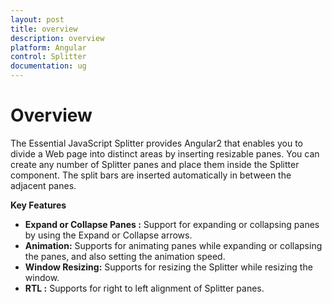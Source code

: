 ```yaml
---
layout: post
title: overview
description: overview
platform: Angular
control: Splitter
documentation: ug
---
```


# Overview

The Essential JavaScript Splitter provides Angular2 that enables you to divide a Web page into distinct areas by inserting resizable panes. You can create any number of Splitter panes and place them inside the Splitter component. The split bars are inserted automatically in between the adjacent panes.

**Key Features**

* **Expand or Collapse Panes :** Support for expanding or collapsing panes by using the Expand or Collapse arrows.
* **Animation:**  Supports for animating panes while expanding or collapsing the panes, and also setting the animation speed.
* **Window Resizing:** Supports for resizing the Splitter while resizing the window.
* **RTL :** Supports for right to left alignment of Splitter panes.                      

